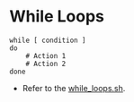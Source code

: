 # While Loops

```shell
while [ condition ]
do
    # Action 1
    # Action 2
done
```

- Refer to the [while_loops.sh](../scripts/while_loops.sh).
